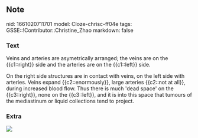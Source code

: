 ## Note
nid: 1661020711701
model: Cloze-chrisc-ff04e
tags: GSSE::!Contributor::Christine_Zhao
markdown: false

### Text
Veins and arteries are asymetrically arranged; the veins are on the
{{c1::right}} side and the arteries are on the {{c1::left}} side.
<div>
  <div>
    On the right side structures are in contact with veins, on the
    left side with arteries. Veins expand {{c2::enormously}}, large
    arteries {{c2::not at all}}, during increased blood flow. Thus
    there is much 'dead space' on the {{c3::right}}, none on the
    {{c3::left}}, and it is into this space that tumours of the
    mediastinum or liquid collections tend to project.
  </div>
</div>

### Extra
<img src="Screen%20Shot%202021-06-03%20at%2011.22.38%20am.png">
